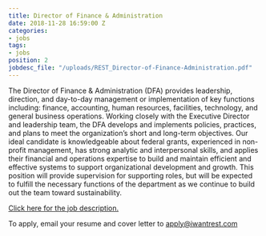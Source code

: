 ```yaml
---
title: Director of Finance & Administration
date: 2018-11-28 16:59:00 Z
categories:
- jobs
tags:
- jobs
position: 2
jobdesc_file: "/uploads/REST_Director-of-Finance-Administration.pdf"
---
```


The Director of Finance & Administration (DFA) provides leadership, direction, and day-to-day management or implementation of key functions including: finance, accounting, human resources, facilities, technology, and general business operations. Working closely with the Executive Director and leadership team, the DFA develops and implements policies, practices, and plans to meet the organization’s short and long-term objectives. Our ideal candidate is knowledgeable about federal grants, experienced in non-profit management, has strong analytic and interpersonal skills, and applies their financial and operations expertise to build and maintain efficient and effective systems to support organizational development and growth. This position will provide supervision for supporting roles, but will be expected to fulfill the necessary functions of the department as we continue to build out the team toward sustainability. 

[Click here for the job description.](/uploads/REST_Director-of-Finance-Administration.pdf)

To apply, email your resume and cover letter to [apply@iwantrest.com](mailto:apply@iwantrest.com)